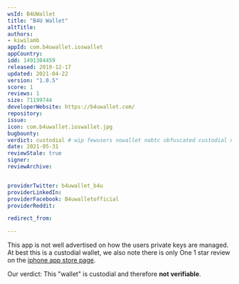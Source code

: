 ```yaml
---
wsId: B4UWallet
title: "B4U Wallet"
altTitle: 
authors:
- kiwilamb
appId: com.b4uwallet.ioswallet
appCountry: 
idd: 1491304459
released: 2019-12-17
updated: 2021-04-22
version: "1.0.5"
score: 1
reviews: 1
size: 71199744
developerWebsite: https://b4uwallet.com/
repository: 
issue: 
icon: com.b4uwallet.ioswallet.jpg
bugbounty: 
verdict: custodial # wip fewusers nowallet nobtc obfuscated custodial nosource nonverifiable reproducible bounty defunct
date: 2021-05-31
reviewStale: true
signer: 
reviewArchive:


providerTwitter: b4uwallet_b4u
providerLinkedIn: 
providerFacebook: B4uwalletofficial
providerReddit: 

redirect_from:

---
```


This app is not well advertised on how the users private keys are managed.
At best this is a custodial wallet, we also note there is only One 1 star review on the [iphone app store page](https://apps.apple.com/us/app/b4u-wallet/id1491304459?ls=1).

Our verdict: This "wallet" is custodial and therefore **not verifiable**.
